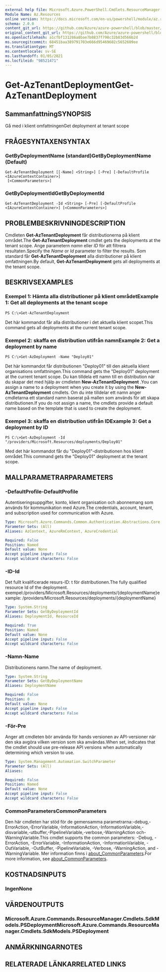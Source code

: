 ```yaml
---
external help file: Microsoft.Azure.PowerShell.Cmdlets.ResourceManager.dll-Help.xml
Module Name: Az.Resources
online version: https://docs.microsoft.com/en-us/powershell/module/az.resources/get-aztenantdeployment
schema: 2.0.0
content_git_url: https://github.com/Azure/azure-powershell/blob/master/src/Resources/Resources/help/Get-AzTenantDeployment.md
original_content_git_url: https://github.com/Azure/azure-powershell/blob/master/src/Resources/Resources/help/Get-AzTenantDeployment.md
ms.openlocfilehash: a1cfbf131286a8bae7b8837f798c32b83d566b2d
ms.sourcegitcommit: 68451baa389791703e666d95469602c5652609ee
ms.translationtype: MT
ms.contentlocale: sv-SE
ms.lasthandoff: 01/05/2021
ms.locfileid: "98521471"
---
```

# <span data-ttu-id="b67d3-101">Get-AzTenantDeployment</span><span class="sxs-lookup"><span data-stu-id="b67d3-101">Get-AzTenantDeployment</span></span>

## <span data-ttu-id="b67d3-102">Sammanfattning</span><span class="sxs-lookup"><span data-stu-id="b67d3-102">SYNOPSIS</span></span>
<span data-ttu-id="b67d3-103">Gå med i klient omfattningen</span><span class="sxs-lookup"><span data-stu-id="b67d3-103">Get deployment at tenant scope</span></span>

## <span data-ttu-id="b67d3-104">FRÅGESYNTAXEN</span><span class="sxs-lookup"><span data-stu-id="b67d3-104">SYNTAX</span></span>

### <span data-ttu-id="b67d3-105">GetByDeploymentName (standard)</span><span class="sxs-lookup"><span data-stu-id="b67d3-105">GetByDeploymentName (Default)</span></span>
```
Get-AzTenantDeployment [[-Name] <String>] [-Pre] [-DefaultProfile <IAzureContextContainer>]
 [<CommonParameters>]
```

### <span data-ttu-id="b67d3-106">GetByDeploymentId</span><span class="sxs-lookup"><span data-stu-id="b67d3-106">GetByDeploymentId</span></span>
```
Get-AzTenantDeployment -Id <String> [-Pre] [-DefaultProfile <IAzureContextContainer>] [<CommonParameters>]
```

## <span data-ttu-id="b67d3-107">PROBLEMBESKRIVNING</span><span class="sxs-lookup"><span data-stu-id="b67d3-107">DESCRIPTION</span></span>
<span data-ttu-id="b67d3-108">Cmdleten **Get-AzTenantDeployment** får distributionerna på klient området.</span><span class="sxs-lookup"><span data-stu-id="b67d3-108">The **Get-AzTenantDeployment** cmdlet gets the deployments at the tenant scope.</span></span>
<span data-ttu-id="b67d3-109">Ange parametern *namn* eller *ID* för att filtrera resultaten.</span><span class="sxs-lookup"><span data-stu-id="b67d3-109">Specify the *Name* or *Id* parameter to filter the results.</span></span>
<span data-ttu-id="b67d3-110">Som standard får **Get-AzTenantDeployment** alla distributioner på klient omfattningen.</span><span class="sxs-lookup"><span data-stu-id="b67d3-110">By default, **Get-AzTenantDeployment** gets all deployments at the tenant scope.</span></span>

## <span data-ttu-id="b67d3-111">BESKRIVS</span><span class="sxs-lookup"><span data-stu-id="b67d3-111">EXAMPLES</span></span>

### <span data-ttu-id="b67d3-112">Exempel 1: Hämta alla distributioner på klient området</span><span class="sxs-lookup"><span data-stu-id="b67d3-112">Example 1: Get all deployments at the tenant scope</span></span>
```
PS C:\>Get-AzTenantDeployment
```

<span data-ttu-id="b67d3-113">Det här kommandot får alla distributioner i det aktuella klient scopet.</span><span class="sxs-lookup"><span data-stu-id="b67d3-113">This command gets all deployments at the current tenant scope.</span></span>

### <span data-ttu-id="b67d3-114">Exempel 2: skaffa en distribution utifrån namn</span><span class="sxs-lookup"><span data-stu-id="b67d3-114">Example 2: Get a deployment by name</span></span>
```
PS C:\>Get-AzDeployment -Name "Deploy01"
```

<span data-ttu-id="b67d3-115">Det här kommandot får distributionen "Deploy01" till den aktuella klient organisations omfattningen.</span><span class="sxs-lookup"><span data-stu-id="b67d3-115">This command gets the "Deploy01" deployment at the current tenant scope.</span></span>
<span data-ttu-id="b67d3-116">Du kan tilldela ett namn till en distribution när du skapar det med hjälp av cmdleten **New-AzTenantDeployment** .</span><span class="sxs-lookup"><span data-stu-id="b67d3-116">You can assign a name to a deployment when you create it by using the **New-AzTenantDeployment** cmdlets.</span></span>
<span data-ttu-id="b67d3-117">Om du inte tilldelar ett namn anger cmdletarna ett standard namn baserat på mallen som används för att skapa distributionen.</span><span class="sxs-lookup"><span data-stu-id="b67d3-117">If you do not assign a name, the cmdlets provide a default name based on the template that is used to create the deployment.</span></span>

### <span data-ttu-id="b67d3-118">Exempel 3: skaffa en distribution utifrån ID</span><span class="sxs-lookup"><span data-stu-id="b67d3-118">Example 3: Get a deployment by ID</span></span>
```
PS C:\>Get-AzDeployment -Id "/providers/Microsoft.Resources/deployments/Deploy01"
```

<span data-ttu-id="b67d3-119">Med det här kommandot får du "Deploy01"-distributionen hos klient området.</span><span class="sxs-lookup"><span data-stu-id="b67d3-119">This command gets the "Deploy01" deployment at the tenant scope.</span></span>

## <span data-ttu-id="b67d3-120">MALLPARAMETRAR</span><span class="sxs-lookup"><span data-stu-id="b67d3-120">PARAMETERS</span></span>

### <span data-ttu-id="b67d3-121">-DefaultProfile</span><span class="sxs-lookup"><span data-stu-id="b67d3-121">-DefaultProfile</span></span>
<span data-ttu-id="b67d3-122">Autentiseringsuppgifter, konto, klient organisation och abonnemang som används för kommunikation med Azure.</span><span class="sxs-lookup"><span data-stu-id="b67d3-122">The credentials, account, tenant, and subscription used for communication with Azure.</span></span>

```yaml
Type: Microsoft.Azure.Commands.Common.Authentication.Abstractions.Core.IAzureContextContainer
Parameter Sets: (All)
Aliases: AzContext, AzureRmContext, AzureCredential

Required: False
Position: Named
Default value: None
Accept pipeline input: False
Accept wildcard characters: False
```

### <span data-ttu-id="b67d3-123">-ID</span><span class="sxs-lookup"><span data-stu-id="b67d3-123">-Id</span></span>
<span data-ttu-id="b67d3-124">Det fullt kvalificerade resurs-ID: t för distributionen.</span><span class="sxs-lookup"><span data-stu-id="b67d3-124">The fully qualified resource Id of the deployment.</span></span>
<span data-ttu-id="b67d3-125">exempel:/providers/Microsoft.Resources/deployments/{deploymentName}</span><span class="sxs-lookup"><span data-stu-id="b67d3-125">example: /providers/Microsoft.Resources/deployments/{deploymentName}</span></span>

```yaml
Type: System.String
Parameter Sets: GetByDeploymentId
Aliases: DeploymentId, ResourceId

Required: True
Position: Named
Default value: None
Accept pipeline input: False
Accept wildcard characters: False
```

### <span data-ttu-id="b67d3-126">-Namn</span><span class="sxs-lookup"><span data-stu-id="b67d3-126">-Name</span></span>
<span data-ttu-id="b67d3-127">Distributionens namn.</span><span class="sxs-lookup"><span data-stu-id="b67d3-127">The name of deployment.</span></span>

```yaml
Type: System.String
Parameter Sets: GetByDeploymentName
Aliases: DeploymentName

Required: False
Position: 0
Default value: None
Accept pipeline input: False
Accept wildcard characters: False
```

### <span data-ttu-id="b67d3-128">-För</span><span class="sxs-lookup"><span data-stu-id="b67d3-128">-Pre</span></span>
<span data-ttu-id="b67d3-129">Anger att cmdleten bör använda för hands versionen av API-versioner när den ska avgöra vilken version som ska användas.</span><span class="sxs-lookup"><span data-stu-id="b67d3-129">When set, indicates that the cmdlet should use pre-release API versions when automatically determining which version to use.</span></span>

```yaml
Type: System.Management.Automation.SwitchParameter
Parameter Sets: (All)
Aliases:

Required: False
Position: Named
Default value: None
Accept pipeline input: False
Accept wildcard characters: False
```

### <span data-ttu-id="b67d3-130">CommonParameters</span><span class="sxs-lookup"><span data-stu-id="b67d3-130">CommonParameters</span></span>
<span data-ttu-id="b67d3-131">Den här cmdleten har stöd för de gemensamma parametrarna:-debug,-ErrorAction,-ErrorVariable,-InformationAction,-InformationVariable,-disvariable,-utbuffer,-PipelineVariable,-verbose,-WarningAction och-WarningVariable.</span><span class="sxs-lookup"><span data-stu-id="b67d3-131">This cmdlet supports the common parameters: -Debug, -ErrorAction, -ErrorVariable, -InformationAction, -InformationVariable, -OutVariable, -OutBuffer, -PipelineVariable, -Verbose, -WarningAction, and -WarningVariable.</span></span> <span data-ttu-id="b67d3-132">Mer information finns i [about_CommonParameters](http://go.microsoft.com/fwlink/?LinkID=113216).</span><span class="sxs-lookup"><span data-stu-id="b67d3-132">For more information, see [about_CommonParameters](http://go.microsoft.com/fwlink/?LinkID=113216).</span></span>

## <span data-ttu-id="b67d3-133">KOSTNADS</span><span class="sxs-lookup"><span data-stu-id="b67d3-133">INPUTS</span></span>

### <span data-ttu-id="b67d3-134">Ingen</span><span class="sxs-lookup"><span data-stu-id="b67d3-134">None</span></span>

## <span data-ttu-id="b67d3-135">VÄRDEN</span><span class="sxs-lookup"><span data-stu-id="b67d3-135">OUTPUTS</span></span>

### <span data-ttu-id="b67d3-136">Microsoft.Azure.Commands.ResourceManager.Cmdlets.SdkModels.PSDeployment</span><span class="sxs-lookup"><span data-stu-id="b67d3-136">Microsoft.Azure.Commands.ResourceManager.Cmdlets.SdkModels.PSDeployment</span></span>

## <span data-ttu-id="b67d3-137">ANMÄRKNINGAR</span><span class="sxs-lookup"><span data-stu-id="b67d3-137">NOTES</span></span>

## <span data-ttu-id="b67d3-138">RELATERADE LÄNKAR</span><span class="sxs-lookup"><span data-stu-id="b67d3-138">RELATED LINKS</span></span>
